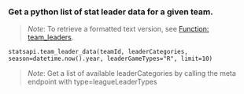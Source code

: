 ### Get a python list of stat leader data for a given team.

> *Note*: To retrieve a formatted text version, see [Function: team_leaders](https://github.com/toddrob99/MLB-StatsAPI/wiki/Function:-team_leaders).

`statsapi.team_leader_data(teamId, leaderCategories, season=datetime.now().year, leaderGameTypes="R", limit=10)`

> *Note*: Get a list of available leaderCategories by calling the meta endpoint with type=leagueLeaderTypes